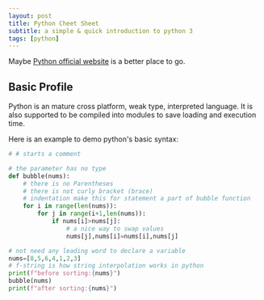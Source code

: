 ```yaml
---
layout: post
title: Python Cheet Sheet
subtitle: a simple & quick introduction to python 3
tags: [python]
---
```


Maybe [Python official website](https://www.python.org/) is a better place to go.

## Basic Profile
Python is an mature cross platform, weak type, interpreted language. It is also supported to be compiled into modules to save loading and execution time.

Here is an example to demo python's basic syntax:

```python
# # starts a comment

# the parameter has no type
def bubble(nums):
    # there is no Parentheses
    # there is not curly bracket (brace)
    # indentation make this for statement a part of bubble function
    for i in range(len(nums)):
        for j in range(i+1,len(nums)):
            if nums[i]>nums[j]:
                # a nice way to swap values
                nums[j],nums[i]=nums[i],nums[j]

# not need any leading word to declare a variable
nums=[8,5,6,4,1,2,3]
# f-string is how string interpolation works in python
print(f"before sorting:{nums}")
bubble(nums)
print(f"after sorting:{nums}")
```
